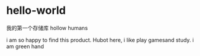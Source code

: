 # hello-world
我的第一个存储库
hollow humans

i am so happy to find this product.
Hubot here, i like play gamesand study.
i am green hand
